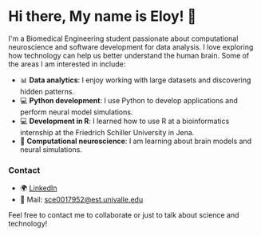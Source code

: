 # Hi there, My name is Eloy! 👋

I'm a Biomedical Engineering student passionate about computational neuroscience and software development for data analysis. I love exploring how technology can help us better understand the human brain. Some of the areas I am interested in include:

- 📊 **Data analytics**: I enjoy working with large datasets and discovering hidden patterns.
- 💻 **Python development**: I use Python to develop applications and perform neural model simulations.
- 💻 **Development in R**: I learned how to use R at a bioinformatics internship at the Friedrich Schiller University in Jena.
- 🧠 **Computational neuroscience**: I am learning about brain models and neural simulations.

### Contact
- 🌍 [LinkedIn](https://www.linkedin.com/in/eloy-serrudo-careaga/)
- 📧 Mail: [sce0017952@est.univalle.edu](mailto:sce0017952@est.univalle.edu)

Feel free to contact me to collaborate or just to talk about science and technology!
